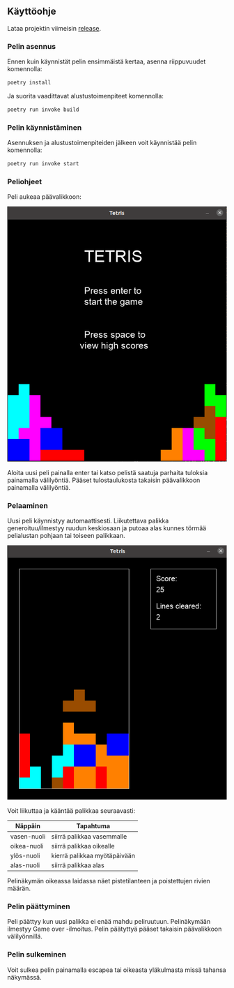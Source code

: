 ## Käyttöohje

Lataa projektin viimeisin [release](https://github.com/EssiPry/ot-harjoitustyo/releases/tag/loppupalautus).


### Pelin asennus


Ennen kuin käynnistät pelin ensimmäistä kertaa, asenna riippuvuudet komennolla:

```bash
poetry install
```
Ja suorita vaadittavat alustustoimenpiteet komennolla:

```bash
poetry run invoke build
```

### Pelin käynnistäminen


Asennuksen ja alustustoimenpiteiden jälkeen voit käynnistää pelin komennolla:

```bash
poetry run invoke start
```

### Peliohjeet


Peli aukeaa päävalikkoon:

![Pelin päävalikko](./kuvat/paavalikko.png)

Aloita uusi peli painalla enter tai katso pelistä saatuja parhaita tuloksia painamalla välilyöntiä. Pääset tulostaulukosta takaisin päävalikkoon painamalla välilyöntiä.

### Pelaaminen


Uusi peli käynnistyy automaattisesti. Liikutettava palikka generoituu/ilmestyy ruudun keskiosaan ja putoaa alas kunnes törmää pelialustan pohjaan tai toiseen palikkaan.

![Pelin aikainen näkymä](./kuvat/pelinakyma.png)

Voit liikuttaa ja kääntää palikkaa seuraavasti:

| Näppäin | Tapahtuma |
|---------|-----------|
| vasen-nuoli | siirrä palikkaa vasemmalle |
| oikea-nuoli | siirrä palikkaa oikealle |
| ylös-nuoli | kierrä palikkaa myötäpäivään |
| alas-nuoli | siirrä palikkaa alas |

Pelinäkymän oikeassa laidassa näet pistetilanteen ja poistettujen rivien määrän.

### Pelin päättyminen


Peli päättyy kun uusi palikka ei enää mahdu peliruutuun. Pelinäkymään ilmestyy Game over -ilmoitus. Pelin päätyttyä pääset takaisin päävalikkoon välilyönnillä.

### Pelin sulkeminen


Voit sulkea pelin painamalla escapea tai oikeasta yläkulmasta missä tahansa näkymässä.
